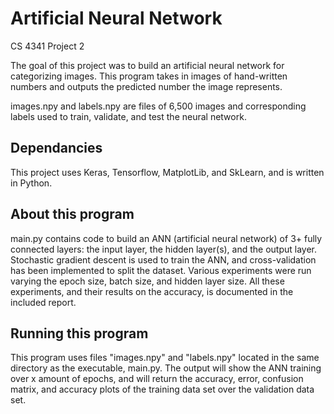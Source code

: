 # Artificial Neural Network
CS 4341 Project 2

The goal of this project was to build an artificial neural network for categorizing images. 
This program takes in images of hand-written numbers and outputs the predicted number the image represents. 

images.npy and labels.npy are files of 6,500 images and corresponding labels used to train, validate, and test the neural network. 

## Dependancies  
This project uses Keras, Tensorflow, MatplotLib, and SkLearn, and is written in Python. 

## About this program
main.py contains code to build an ANN (artificial neural network) of 3+ fully connected layers: the input layer, the hidden layer(s), and the output layer. 
Stochastic gradient descent is used to train the ANN, and cross-validation has been implemented to split the dataset. 
Various experiments were run varying the epoch size, batch size, and hidden layer size. All these experiments, and their results on the accuracy, is documented in the included report. 

## Running this program 
This program uses files "images.npy" and "labels.npy" located in the same directory as the executable, main.py. 
The output will show the ANN training over x amount of epochs, and will return the accuracy, error, confusion matrix, and accuracy plots of the training data set over the validation data set. 

